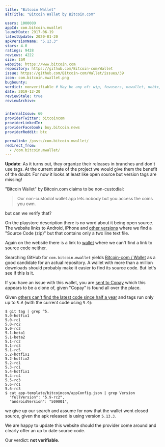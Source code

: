 ```yaml
---
title: "Bitcoin Wallet"
altTitle: "Bitcoin Wallet by Bitcoin.com"

users: 1000000
appId: com.bitcoin.mwallet
launchDate: 2017-06-19
latestUpdate: 2020-01-20
apkVersionName: "5.13.3"
stars: 4.0
ratings: 9428
reviews: 4222
size: 15M
website: https://www.bitcoin.com
repository: https://github.com/Bitcoin-com/Wallet
issue: https://github.com/Bitcoin-com/Wallet/issues/39
icon: com.bitcoin.mwallet.png
bugbounty: 
verdict: nonverifiable # May be any of: wip, fewusers, nowallet, nobtc, custodial, nosource, nonverifiable, verifiable, bounty
date: 2019-12-20
reviewStale: true
reviewArchive:


internalIssue: 60
providerTwitter: bitcoincom
providerLinkedIn: 
providerFacebook: buy.bitcoin.news
providerReddit: btc

permalink: /posts/com.bitcoin.mwallet/
redirect_from:
  - /com.bitcoin.mwallet/
---
```



**Update**: As it turns out, they organize their releases in branches and don't
use tags. At the current state of the project we would give them the benefit of
the doubt: For now it looks at least like open source but version tags are
missing!

"Bitcoin Wallet" by Bitcoin.com claims to be non-custodial:

> Our non-custodial wallet app lets nobody but you access the coins you own.

but can we verify that?

On the playstore description there is no word about it being open source. The
website links to Android, iPhone and
[other versions](https://github.com/bitcoin-portal/bitcoin-wallet-releases/releases)
where we find a "Source Code (zip)" but that contains only a two line text file.

Again on the website there is a link to [wallet](https://wallet.bitcoin.com/)
where we can't find a link to source code neither.

Searching GitHub for `com.bitcoin.mwallet` yields
[Bitcoin-com / Wallet](https://github.com/Bitcoin-com/Wallet) as a good
candidate for an actual repository. A wallet with more than a million downloads
should probably make it easier to find its source code. But let's see if this is
it.

If you have an issue with this wallet, you are
[sent to Copay](https://github.com/Bitcoin-com/Wallet/blob/235b2856d246eaa1ed891ef945184688270ac190/CONTRIBUTING.md#support)
which this appears to be a clone of, given "Copay" is found all over the place.

Given
[others can't find the latest code since half a year](https://github.com/Bitcoin-com/Wallet/issues/555)
and tags run only up to `5.6` (with the current code using `5.9`):

```
$ git tag | grep ^5.
5.0-hotfix1
5.0-rc1
5.0-rc2
5.0-rc3
5.1-beta1
5.1-beta2
5.1-rc2
5.1-rc3
5.1-rc5
5.2-hotfix1
5.2-hotfix2
5.2-rc1
5.3-rc1
5.4-hotfix1
5.4-rc4
5.5-rc3
5.6-rc1
5.6-rc3
$ cat app-template/bitcoincom/appConfig.json | grep Version
  "fullVersion": "5.9-rc2",
  "androidVersion": "509001",
```

we give up our search and assume for now that the wallet went closed source,
given the apk released is using version `5.13.3`.

We are happy to update this website should the provider come around and clearly
offer an up to date source code.

Our verdict: **not verifiable**.
